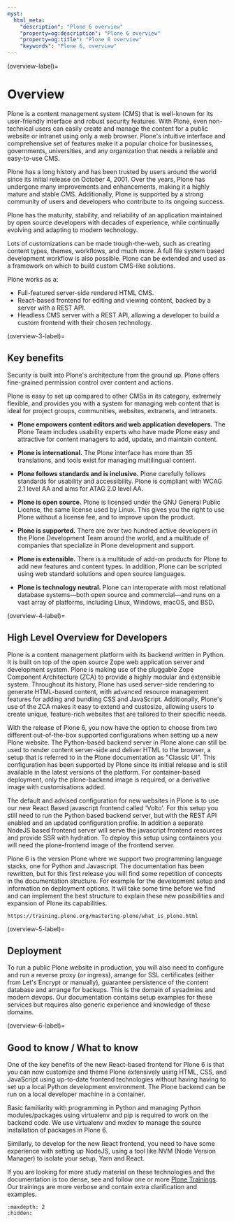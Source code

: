```yaml
---
myst:
  html_meta:
    "description": "Plone 6 overview"
    "property=og:description": "Plone 6 overview"
    "property=og:title": "Plone 6 overview"
    "keywords": "Plone 6, overview"
---
```


(overview-label)=


# Overview

Plone is a content management system (CMS) that is well-known for its user-friendly interface and robust security features. 
With Plone, even non-technical users can easily create and manage the content for a public website or intranet using only a web browser. 
Plone's intuitive interface and comprehensive set of features make it a popular choice for businesses, governments, universities, and any organization that needs a reliable and easy-to-use CMS.

Plone has a long history and has been trusted by users around the world since its initial release on October 4, 2001. 
Over the years, Plone has undergone many improvements and enhancements, making it a highly mature and stable CMS. 
Additionally, Plone is supported by a strong community of users and developers who contribute to its ongoing success.

Plone has the maturity, stability, and reliability of an application maintained by open source developers with decades of experience, while continually evolving and adapting to modern technology.

Lots of customizations can be made trough-the-web, such as creating content types, themes, workflows, and much more.
A full file system based development workflow is also possible.
Plone can be extended and used as a framework on which to build custom CMS-like solutions.

Plone works as a:

- Full-featured server-side rendered HTML CMS.
- React-based frontend for editing and viewing content, backed by a server with a REST API.
- Headless CMS server with a REST API, allowing a developer to build a custom frontend with their chosen technology.

(overview-3-label)=

## Key benefits

Security is built into Plone's architecture from the ground up.
Plone offers fine-grained permission control over content and actions.

Plone is easy to set up compared to other CMSs in its category, extremely flexible, and provides you with a system for managing web content that is ideal for project groups, communities, websites, extranets, and intranets.

- **Plone empowers content editors and web application developers.**
  The Plone Team includes usability experts who have made Plone easy and attractive for content managers to add, update, and maintain content.

- **Plone is international.**
  The Plone interface has more than 35 translations, and tools exist for managing multilingual content.

- **Plone follows standards and is inclusive.**
  Plone carefully follows standards for usability and accessibility.
  Plone is compliant with WCAG 2.1 level AA and aims for ATAG 2.0 level AA.

- **Plone is open source.**
  Plone is licensed under the GNU General Public License, the same license used by Linux.
  This gives you the right to use Plone without a license fee, and to improve upon the product.

- **Plone is supported.**
  There are over two hundred active developers in the Plone Development Team around the world, and a multitude of companies that specialize in Plone development and support.

- **Plone is extensible.**
  There is a multitude of add-on products for Plone to add new features and content types.
  In addition, Plone can be scripted using web standard solutions and open source languages.

- **Plone is technology neutral.**
  Plone can interoperate with most relational database systems—both open source and commercial—and runs on a vast array of platforms, including Linux, Windows, macOS, and BSD.



(overview-4-label)=

## High Level Overview for Developers

Plone is a content management platform with its backend written in Python.
It is built on top of the open source Zope web application server and development system. 
Plone is making use of the pluggable Zope Component Architecture (ZCA) to provide a highly modular and extensible system.
Throughout its history, Plone has used server-side rendering to generate HTML-based content, with advanced resource management features for adding and bundling CSS and JavaScript. 
Additionally, Plone's use of the ZCA makes it easy to extend and custosize, allowing users to create unique, feature-rich websites that are tailored to their specific needs.

With the release of Plone 6, you now have the option to choose from two different out-of-the-box supported configurations when setting up a new Plone website.
The Python-based backend server in Plone alone can still be used to render content server-side and deliver HTML to the browser, a setup that is referred to in the Plone documentation as "Classic UI". 
This configuration has been supported by Plone since its initial release and is still available in the latest versions of the platform. 
For container-based deployment, only the plone-backend image is required, or a derivative image with customisations added. 

The default and advised configuration for new websites in Plone is to use our new React Based javascript frontend called 'Volto'.
For this setup you still need to run the Python based backend server, but with the REST API enabled and an updated configuration profile.
In addition a separate NodeJS based frontend server will serve the javascript frontend resources and provide SSR with hydration.
To deploy this setup using containers you will need the plone-frontend image of the frontend server.

Plone 6 is the version Plone where we support two programming language stacks, one for Python and Javascript.
The documentation has been rewritten, but for this first release you will find some repetition of concepts in the documentation structure.
For example for the development setup and information on deployment options.
It will take some time before we find and can implement the best structure to explain these new possibilities and expansion of Plone its capabilities.

```{seealso}
https://training.plone.org/mastering-plone/what_is_plone.html
```


(overview-5-label)=
## Deployment

To run a public Plone website in production, you will also need to configure and run a reverse proxy (or ingress), arrange for SSL certificates (either from Let's Encrypt or manually), guarantee persistence of the content database and arrange for backups.
This is the domain of sysadmins and modern devops.
Our documentation contains setup examples for these services but requires also generic experience and knowledge of these domains.


(overview-6-label)=
## Good to know / What to know

One of the key benefits of the new React-based frontend for Plone 6 is that you can now customize and theme Plone extensively using HTML, CSS, and JavaScript using up-to-date frontend technologies without having having to set up a local Python development environment.
The Plone backend can be run on a local developer machine in a container.

Basic familiarity with programming in Python and managing Python modules/packages using virtualenv and pip is required to work on the backend code.
We use virtualenv and mxdev to manage the source installation of packages in Plone 6.

Similarly, to develop for the new React frontend, you need to have some experience with setting up NodeJS, using a tool like NVM (Node Version Manager) to isolate your setup, Yarn and React.

If you are looking for more study material on these technologies and the documentation  is too dense, see and follow one or more [Plone Trainings](https://training.plone.org).
Our trainings are more verbose and contain extra clarification and examples.


```{toctree}
:maxdepth: 2
:hidden:


```
